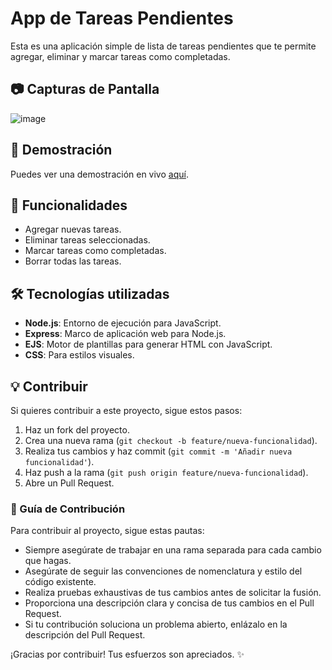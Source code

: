 # App de Tareas Pendientes

Esta es una aplicación simple de lista de tareas pendientes que te permite agregar, eliminar y marcar tareas como completadas.

## 📷 Capturas de Pantalla

![image](https://github.com/yairhdz24/To-Do-Taskk/assets/64717200/50f762dd-fb87-45fc-ade2-b023d022c410)

## 🚀 Demostración

Puedes ver una demostración en vivo [aquí](https://to-do-task-e0a5d551ba03.herokuapp.com/).

## 🚀 Funcionalidades

- Agregar nuevas tareas.
- Eliminar tareas seleccionadas.
- Marcar tareas como completadas.
- Borrar todas las tareas.

## 🛠 Tecnologías utilizadas

- **Node.js**: Entorno de ejecución para JavaScript.
- **Express**: Marco de aplicación web para Node.js.
- **EJS**: Motor de plantillas para generar HTML con JavaScript.
- **CSS**: Para estilos visuales.

## 💡 Contribuir

Si quieres contribuir a este proyecto, sigue estos pasos:

1. Haz un fork del proyecto.
2. Crea una nueva rama (`git checkout -b feature/nueva-funcionalidad`).
3. Realiza tus cambios y haz commit (`git commit -m 'Añadir nueva funcionalidad'`).
4. Haz push a la rama (`git push origin feature/nueva-funcionalidad`).
5. Abre un Pull Request.

### 💬 Guía de Contribución

Para contribuir al proyecto, sigue estas pautas:

- Siempre asegúrate de trabajar en una rama separada para cada cambio que hagas.
- Asegúrate de seguir las convenciones de nomenclatura y estilo del código existente.
- Realiza pruebas exhaustivas de tus cambios antes de solicitar la fusión.
- Proporciona una descripción clara y concisa de tus cambios en el Pull Request.
- Si tu contribución soluciona un problema abierto, enlázalo en la descripción del Pull Request.

¡Gracias por contribuir! Tus esfuerzos son apreciados. ✨
